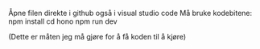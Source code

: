 Åpne filen direkte i github også i visual studio code
Må bruke kodebitene:
npm install
cd hono
npm run dev

(Dette er måten jeg må gjøre for å få koden til å kjøre)
